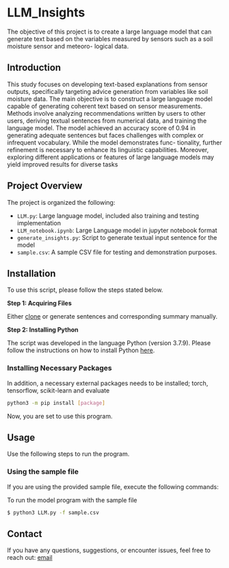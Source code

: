 # LLM_Insights

The objective of this project is to create a large language model that can generate text
based on the variables measured by sensors such as a soil moisture sensor and meteoro-
logical data.

## Introduction

This study focuses on developing text-based explanations from sensor outputs, specifically
targeting advice generation from variables like soil moisture data. The main objective is
to construct a large language model capable of generating coherent text based on sensor
measurements. Methods involve analyzing recommendations written by users to other
users, deriving textual sentences from numerical data, and training the language model.
The model achieved an accuracy score of 0.94 in generating adequate sentences but faces
challenges with complex or infrequent vocabulary. While the model demonstrates func-
tionality, further refinement is necessary to enhance its linguistic capabilities. Moreover,
exploring different applications or features of large language models may yield improved
results for diverse tasks

## Project Overview
The project is organized the following:

- `LLM.py`: Large language model, included also training and testing implementation
- `LLM_notebook.ipynb`: Large Language model in jupyter notebook format
- `generate_insights.py`: Script to generate textual input sentence for the model
- `sample.csv`: A sample CSV file for testing and demonstration purposes.

## Installation
To use this script, please follow the steps stated below.

**Step 1: Acquiring Files**

Either [clone](https://github.com/Susanreefman/LLM_Insights/blob/main/sample.csv) or generate sentences and corresponding summary manually.

**Step 2: Installing Python**

The script was developed in the language Python (version 3.7.9). Please follow the instructions on how to install Python [here](https://docs.python.org/3/index.html).

### Installing Necessary Packages

In addition, a necessary external packages needs to be installed; torch, tensorflow, scikit-learn and evaluate

```bash
python3 -m pip install [package]
```
Now, you are set to use this program.

## Usage
Use the following steps to run the program. 

### Using the sample file

If you are using the provided sample file, execute the following commands:

To run the model program with the sample file
```bash
$ python3 LLM.py -f sample.csv
```

## Contact
If you have any questions, suggestions, or encounter issues, feel free to reach out:
 [email](mailto:h.s.reefman@st.hanze.nl)
